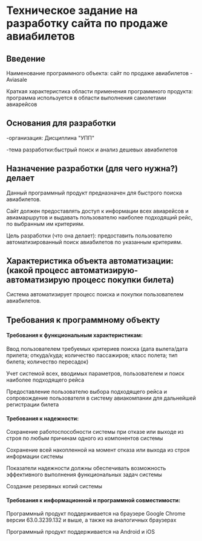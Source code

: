 # Техническое задание на разработку сайта по продаже авиабилетов

## Введение 

Наименование программного объекта: сайт по продаже  авиабилетов - Aviasale

Краткая характеристика области применения программного продукта: программа используется в области выполнения самолетами авиарейсов 

## Основания для разработки 

-организация: Дисциплина "УПП"

-тема разработки:быстрый поиск и анализ дешевых авиабилетов 

## Назначение разработки (для чего нужна?) делает 
Данный программный продукт предназначен для быстрого поиска авиабилетов. 

Сайт должен предоставлять доступ к информации всех авиарейсов и авиамаршрутов и выдавать пользователю наиболее подходящий рейс, 
по выбранным им критериям.

Цель разработки (что она делает): предоставить пользователю автоматизированный поиск авиабилетов по указанным критериям.

## Характеристика объекта автоматизации: (какой процесс автоматизирую-автоматизирую процесс покупки билета)

Система автоматизирует процесс поиска и покупки пользователем авиабилетов.

## Требования к программному объекту

#### Требования к функциональным характеристикам:

Ввод пользователем требуемых критериев поиска (дата вылета/дата прилета; откуда/куда; количество пассажиров; класс полета; тип билета;
количество пересадок)

Учет системой всех, вводимых параметров, пользователем и поиск наиболее подходящего рейса 

Предоставление пользователю выбора подходящего рейса и сопровождение пользователя в систему авиакомпании для дальнейшей регистрации билета

#### Требования к надежности:

Сохранение работоспособности системы при отказе или выходе из строя по любым причинам одного из компонентов системы

Сохранение всей накопленной на момент отказа или выхода из строя информации системы

Показатели надежности должны обеспечивать возможность эффективного выполнения функциональных задач системы

Создание резервных копий системы 

#### Требования к информационной и программной совместимости:

Программный продукт поддерживается на браузере Google Chrome версии 63.0.3239.132 и выше, а также на аналогичных браузерах

Программный продукт поддерживается на Android и iOS 
